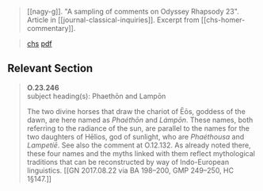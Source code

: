 > [[nagy-g]]. "A sampling of comments on Odyssey Rhapsody 23". Article in [[journal-classical-inquiries]]. Excerpt from [[chs-homer-commentary]].

> [chs](https://classical-inquiries.chs.harvard.edu/a-sampling-of-comments-on-odyssey-rhapsody-23/)
> [pdf](a/nagy-g2017-08-23.pdf)


## Relevant Section
> **O.23.246**  
> subject heading(s): Phaethōn and Lampōn
> 
> The two divine horses that draw the chariot of Ēōs, goddess of the dawn, are here named as _Phaéthōn_ and _Lámpōn_. These names, both referring to the radiance of the sun, are parallel to the names for the two daughters of Hēlios, god of sunlight, who are _Phaéthousa_ and _Lampetíē_. See also the comment at O.12.132. As already noted there, these four names and the myths linked with them reflect mythological traditions that can be reconstructed by way of Indo-European linguistics. [[GN 2017.08.22 via BA 198–200, GMP 249–250, HC 1§147.]]